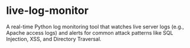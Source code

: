 # live-log-monitor
A real-time Python log monitoring tool that watches live server logs (e.g., Apache access logs) and alerts for common attack patterns like SQL Injection, XSS, and Directory Traversal.
